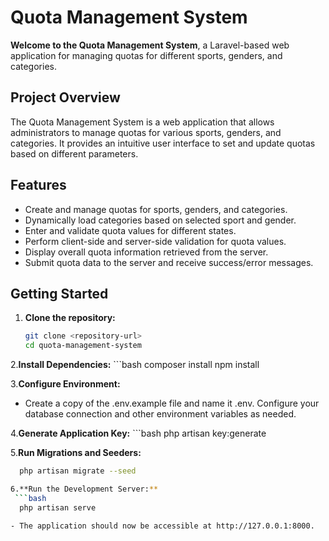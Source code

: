 # Quota Management System

**Welcome to the Quota Management System**, a Laravel-based web application for managing quotas for different sports, genders, and categories.

## Project Overview

The Quota Management System is a web application that allows administrators to manage quotas for various sports, genders, and categories. It provides an intuitive user interface to set and update quotas based on different parameters.

## Features

- Create and manage quotas for sports, genders, and categories.
- Dynamically load categories based on selected sport and gender.
- Enter and validate quota values for different states.
- Perform client-side and server-side validation for quota values.
- Display overall quota information retrieved from the server.
- Submit quota data to the server and receive success/error messages.

## Getting Started

1. **Clone the repository:**

   ```bash
   git clone <repository-url>
   cd quota-management-system

2.**Install Dependencies:**
    ```bash
   composer install
   npm install

3.**Configure Environment:**
- Create a copy of the .env.example file and name it .env. Configure your database connection and other environment variables as needed.

4.**Generate Application Key:**
    ```bash
    php artisan key:generate

5.**Run Migrations and Seeders:**
  ```bash
    php artisan migrate --seed

6.**Run the Development Server:**
   ```bash
    php artisan serve

- The application should now be accessible at http://127.0.0.1:8000.
